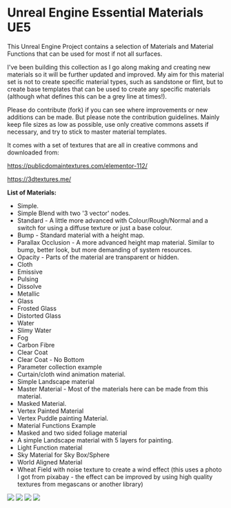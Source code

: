 # Unreal Engine Essential Materials UE5

This Unreal Engine Project contains a selection of Materials and Material Functions that can be used for most if not all surfaces.

I've been building this collection as I go along making and creating new materials so it will be further updated and improved. My aim for this material set is not to create specific material types, such as sandstone or flint, but to create base templates that can be used to create any specific materials (although what defines this can be a grey line at times!).

Please do contribute (fork) if you can see where improvements or new additions can be made. But please note the contribution guidelines. Mainly keep file sizes as low as possible, use only creative commons assets if necessary, and try to stick to master material templates.

It comes with a set of textures that are all in creative commons and downloaded from:

https://publicdomaintextures.com/elementor-112/

https://3dtextures.me/

**List of Materials:**

* Simple.
* Simple Blend with two '3 vector' nodes.
* Standard - A little more advanced with Colour/Rough/Normal and a switch for using a diffuse texture or just a base colour.
* Bump - Standard material with a height map.
* Parallax Occlusion - A more advanced height map material. Similar to bump, better look, but more demanding of system resources. 
* Opacity - Parts of the material are transparent or hidden.
* Cloth
* Emissive
* Pulsing
* Dissolve
* Metallic
* Glass
* Frosted Glass
* Distorted Glass
* Water
* Slimy Water
* Fog
* Carbon Fibre
* Clear Coat
* Clear Coat - No Bottom
* Parameter collection example
* Curtain/cloth wind animation material.
* Simple Landscape material
* Master Material - Most of the materials here can be made from this material.
* Masked Material.
* Vertex Painted Material
* Vertex Puddle painting Material.
* Material Functions Example
* Masked and two sided foliage material
* A simple Landscape material with 5 layers for painting. 
* Light Function material
* Sky Material for Sky Box/Sphere
* World Aligned Material
* Wheat Field with noise texture to create a wind effect (this uses a photo I got from pixabay - the effect can be improved by using high quality textures from megascans or another library)


![](https://github.com/motionforge/Unreal_Engine_Essential_Materials_UE5/blob/main/ScreenShots/Materials%201.png)
![](https://github.com/motionforge/Unreal_Engine_Essential_Materials_UE5/blob/main/ScreenShots/Materials%202.png)
![](https://github.com/motionforge/Unreal_Engine_Essential_Materials_UE5/blob/main/ScreenShots/Materials%205.jpg)
![](https://github.com/motionforge/Unreal_Engine_Essential_Materials_UE5/blob/main/ScreenShots/Unreal%20Landscape%20Material.jpg)

